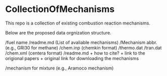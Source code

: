 # CollectionOfMechanisms
This repo is a collection of existing combustion reaction mechanisms.

Below are the proposed data orgnization structure.

/fuel name
	/readme.md (List of avaliable mechanisms)
	/Mechanism abbr. (e.g., GRI30 for methane)
		/chem.inp (chemkin format)
		/thermo.dat
		/tran.dat
		/chem.xml (centera format)
		/readme.md
			+ how to cite?
			+ link to the origional papers
			+ original link for downloading the mechanisms

/mechanism for mixture (e.g., Aramoco mechanism)
